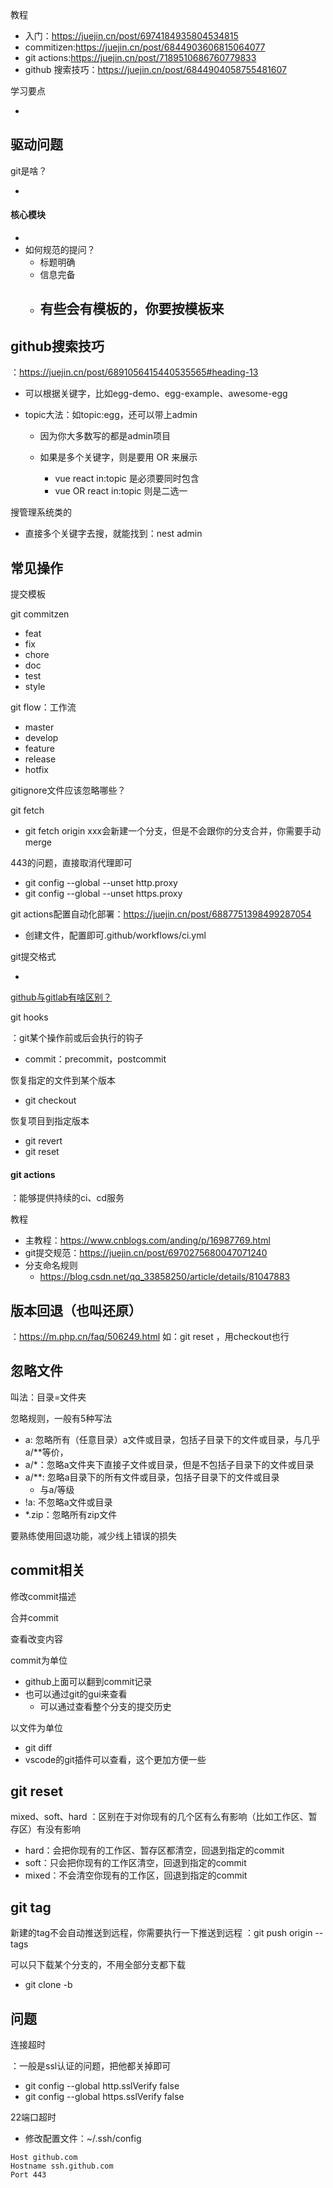 

教程

- 入门：https://juejin.cn/post/6974184935804534815
- commitizen:https://juejin.cn/post/6844903606815064077
- git actions:https://juejin.cn/post/7189510686760779833
- github 搜索技巧：https://juejin.cn/post/6844904058755481607

学习要点

- 

## 驱动问题

git是啥？

- 

#### 核心模块

- 
- 如何规范的提问？
  - 标题明确
  - 信息完备
  - 有些会有模板的，你要按模板来
    - 



## github搜索技巧

：https://juejin.cn/post/6891056415440535565#heading-13

- 可以根据关键字，比如egg-demo、egg-example、awesome-egg

- topic大法：如topic:egg，还可以带上admin

  - 因为你大多数写的都是admin项目

  - 如果是多个关键字，则是要用 OR 来展示

    - vue react in:topic 是必须要同时包含
    - vue OR  react in:topic 则是二选一


搜管理系统类的

- 直接多个关键字去搜，就能找到：nest admin




## 常见操作

提交模板

git commitzen

- feat
- fix
- chore
- doc
- test
- style

git flow：工作流

- master
- develop
- feature
- release
- hotfix

gitignore文件应该忽略哪些？



git fetch

- git fetch origin xxx会新建一个分支，但是不会跟你的分支合并，你需要手动merge



443的问题，直接取消代理即可

-  git config --global --unset http.proxy 
-  git config --global --unset https.proxy 



git actions配置自动化部署：https://juejin.cn/post/6887751398499287054

- 创建文件，配置即可.github/workflows/ci.yml

git提交格式

- 

[github与gitlab有啥区别？](https://www.google.com/search?q=git%E4%B8%8Egitlab%E5%8C%BA%E5%88%AB&oq=git%E4%B8%8Egitlab%E5%8C%BA%E5%88%AB&aqs=chrome..69i57j0i512l2j0i12i512j0i512l5j0i10i512.12956j0j9&sourceid=chrome&ie=UTF-8)

git hooks

：git某个操作前或后会执行的钩子

- commit：precommit，postcommit


恢复指定的文件到某个版本

- git checkout <commitid> <file-path>

恢复项目到指定版本

- git revert
- git reset



#### git actions

：能够提供持续的ci、cd服务

教程

- 主教程：<https://www.cnblogs.com/anding/p/16987769.html>
- git提交规范：<https://juejin.cn/post/6970275680047071240>
- 分支命名规则
  - <https://blog.csdn.net/qq_33858250/article/details/81047883>





## 版本回退（也叫还原）

：<https://m.php.cn/faq/506249.html>
如：git reset <commit> <file-path>，用checkout也行





## 忽略文件

叫法：目录=文件夹

忽略规则，一般有5种写法

- a: 忽略所有（任意目录）a文件或目录，包括子目录下的文件或目录，与几乎a/**等价，
- a/*：忽略a文件夹下直接子文件或目录，但是不包括子目录下的文件或目录
- a/**: 忽略a目录下的所有文件或目录，包括子目录下的文件或目录
  - 与a/等级
- !a: 不忽略a文件或目录
- *.zip：忽略所有zip文件

要熟练使用回退功能，减少线上错误的损失



## commit相关

修改commit描述

合并commit



查看改变内容

commit为单位

- github上面可以翻到commit记录
- 也可以通过git的gui来查看
  - 可以通过查看整个分支的提交历史

以文件为单位

- git diff <commit> <file-path>
- vscode的git插件可以查看，这个更加方便一些



## git reset

mixed、soft、hard
：区别在于对你现有的几个区有么有影响（比如工作区、暂存区）有没有影响

- hard：会把你现有的工作区、暂存区都清空，回退到指定的commit
- soft：只会把你现有的工作区清空，回退到指定的commit
- mixed：不会清空你现有的工作区，回退到指定的commit



## git tag

新建的tag不会自动推送到远程，你需要执行一下推送到远程
：git push origin --tags



可以只下载某个分支的，不用全部分支都下载

- git clone -b <branch-name> <repo-url>



## 问题

连接超时

：一般是ssl认证的问题，把他都关掉即可

- git config --global http.sslVerify false
- git config --global https.sslVerify false

22端口超时

- 修改配置文件：~/.ssh/config

```shell
Host github.com
Hostname ssh.github.com
Port 443
```


